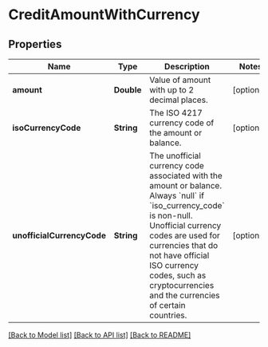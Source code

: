# CreditAmountWithCurrency

## Properties
Name | Type | Description | Notes
------------ | ------------- | ------------- | -------------
**amount** | **Double** | Value of amount with up to 2 decimal places. | [optional] 
**isoCurrencyCode** | **String** | The ISO 4217 currency code of the amount or balance. | [optional] 
**unofficialCurrencyCode** | **String** | The unofficial currency code associated with the amount or balance. Always &#x60;null&#x60; if &#x60;iso_currency_code&#x60; is non-null. Unofficial currency codes are used for currencies that do not have official ISO currency codes, such as cryptocurrencies and the currencies of certain countries. | [optional] 

[[Back to Model list]](../README.md#documentation-for-models) [[Back to API list]](../README.md#documentation-for-api-endpoints) [[Back to README]](../README.md)


